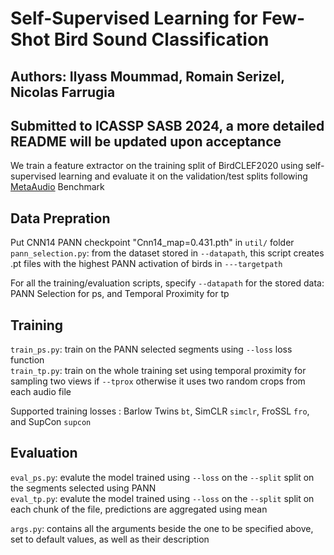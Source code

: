 # Self-Supervised Learning for Few-Shot Bird Sound Classification
Authors: Ilyass Moummad, Romain Serizel, Nicolas Farrugia
---
## Submitted to ICASSP SASB 2024, a more detailed README will be updated upon acceptance

We train a feature extractor on the training split of BirdCLEF2020 using self-supervised learning and evaluate it on the validation/test splits following [MetaAudio](https://github.com/CHeggan/MetaAudio-A-Few-Shot-Audio-Classification-Benchmark) Benchmark 

## Data Prepration
Put CNN14 PANN checkpoint "Cnn14_map=0.431.pth" in ```util/``` folder \
```pann_selection.py```: from the dataset stored in ```--datapath```, this script creates .pt files with the highest PANN activation of birds in ```---targetpath```

For all the training/evaluation scripts, specify ```--datapath``` for the stored data: PANN Selection for ps, and Temporal Proximity for tp

## Training
```train_ps.py```: train on the PANN selected segments using ```--loss``` loss function \
```train_tp.py```: train on the whole training set using temporal proximity for sampling two views if ```--tprox``` otherwise it uses two random crops from each audio file

Supported training losses : Barlow Twins ```bt```, SimCLR ```simclr```, FroSSL ```fro```, and SupCon ```supcon```

## Evaluation
```eval_ps.py```: evalute the model trained using ```--loss``` on the ```--split``` split on the segments selected using PANN \
```eval_tp.py```: evalute the model trained using ```--loss``` on the ```--split``` split on each chunk of the file, predictions are aggregated using mean

```args.py```: contains all the arguments beside the one to be specified above, set to default values, as well as their description
